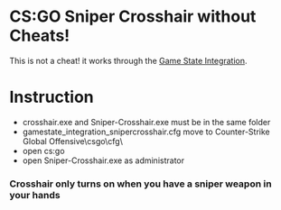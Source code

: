 # CS:GO Sniper Crosshair without Cheats!

This is not a cheat! it works through the [Game State Integration](https://developer.valvesoftware.com/wiki/Counter-Strike:_Global_Offensive_Game_State_Integration).

# Instruction
- crosshair.exe and Sniper-Crosshair.exe must be in the same folder
- gamestate_integration_snipercrosshair.cfg move to Counter-Strike Global Offensive\csgo\cfg\
- open cs:go
- open Sniper-Crosshair.exe as administrator

### Crosshair only turns on when you have a sniper weapon in your hands
